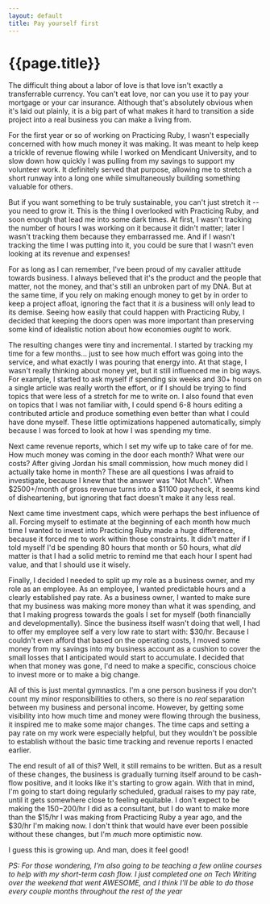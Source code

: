 ```yaml
---
layout: default
title: Pay yourself first
---
```


# {{page.title}}

The difficult thing about a labor of love is that love isn't exactly 
a transferrable currency. You can't eat love, nor can you use it to pay your
mortgage or your car insurance. Although that's absolutely obvious when it's
laid out plainly, it is a big part of what makes it hard to transition a side
project into a real business you can make a living from.

For the first year or so of working on Practicing Ruby, I wasn't especially
concerned with how much money it was making. It was meant to help keep a trickle
of revenue flowing while I worked on Mendicant University, and to slow down how
quickly I was pulling from my savings to support my volunteer work. It
definitely served that purpose, allowing me to stretch a short runway into a
long one while simultaneously building something valuable for others.

But if you want something to be truly sustainable, you can't just stretch
it -- you need to grow it. This is the thing I overlooked with Practicing Ruby,
and soon enough that lead me into some dark times. At first, I wasn't tracking
the number of hours I was working on it because it didn't matter; later I wasn't
tracking them because they embarrassed me. And if I wasn't tracking the time I
was putting into it, you could be sure that I wasn't even looking at its revenue 
and expenses!

For as long as I can remember, I've been proud of my cavalier attitude towards 
business. I always believed that it's the product and the people that matter, 
not the money, and that's still an unbroken part of my DNA. But at the same
time, if you rely on making enough money to get by in order to keep a project
afloat, ignoring the fact that it *is* a business will only lead to its
demise. Seeing how easily that could happen with Practicing Ruby, I decided
that keeping the doors open was more important than preserving some kind
of idealistic notion about how economies *ought* to work.

The resulting changes were tiny and incremental. I started by tracking my time
for a few months... just to see how much effort was going into the service,
and what exactly I was pouring that energy into. At that stage, I wasn't
really thinking about money yet, but it still influenced me in big ways. For
example, I started to ask myself if spending six weeks and 30+ hours on a 
single article was really worth the effort, or if I should be trying to find 
topics that were less of a stretch for me to write on. I also found that
even on topics that I was not familiar with, I could spend 6-8 hours editing
a contributed article and produce something even better than what I could
have done myself. These little optimizations happened automatically,
simply because I was forced to look at how I was spending my time.

Next came revenue reports, which I set my wife up to take care of for me. How
much money was coming in the door each month? What were our costs? After giving
Jordan his small commission, how much money did I actually take home in month?
These are all questions I was afraid to investigate, because I knew that the
answer was "Not Much". When $2500+/month of gross revenue turns into a $1100
paycheck, it seems kind of disheartening, but ignoring that fact doesn't make it
any less real.

Next came time investment caps, which were perhaps the best influence of all.
Forcing myself to estimate at the beginning of each month how much time
I wanted to invest into Practicing Ruby made a huge difference, because
it forced me to work within those constraints. It didn't matter if I told
myself I'd be spending 80 hours that month or 50 hours, what *did* matter
is that I had a solid metric to remind me that each hour I spent had value,
and that I should use it wisely.

Finally, I decided I needed to split up my role as a business owner, and
my role as an employee. As an employee, I wanted predictable hours and
a clearly established pay rate. As a business owner, I wanted to make
sure that my business was making more money than what it was spending,
and that I making progress towards the goals I set for myself
(both financially and developmentally). Since the business itself
wasn't doing that well, I had to offer my employee self a very low rate
to start with: $30/hr. Because I couldn't even afford that based on
the operating costs, I moved some money from my savings into my
business account as a cushion to cover the small losses that I
anticipated would start to accumulate. I decided that when that
money was gone, I'd need to make a specific, conscious choice to
invest more or to make a big change.

All of this is just mental gymnastics. I'm a one person business if 
you don't count my minor responsibilities to others, so there is
no *real* separation between my business and personal income. However,
by getting some visibility into how much time and money were flowing
through the business, it inspired me to make some major changes.
The time caps and setting a pay rate on my work were especially
helpful, but they wouldn't be possible to establish without
the basic time tracking and revenue reports I enacted earlier.

The end result of all of this? Well, it still remains to be written. 
But as a result of these changes, the business is gradually turning
itself around to be cash-flow positive, and it looks like it's
starting to grow again. With that in mind, I'm going to start
doing regularly scheduled, gradual raises to my pay rate,
until it gets somewhere close to feeling equitable. I don't
expect to be making the $150-$200/hr I did as a consultant, but I
do want to make more than the $15/hr I was making from Practicing
Ruby a year ago, and the $30/hr I'm making now. I don't think
that would have ever been possible without these changes, but
I'm *much* more optimistic now.

I guess this is growing up. And man, does it feel good!

*PS: For those wondering, I'm also going to be teaching a few
online courses to help with my short-term cash flow. I just
completed one on Tech Writing over the weekend that went
AWESOME, and I think I'll be able to do those every couple
months throughout the rest of the year*
